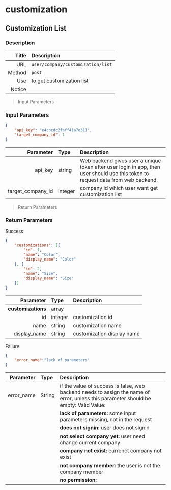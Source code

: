 # customization

## Customization List

### Description

| Title | Description |
| -------: | :---- |
| URL | `user/company/customization/list` |
| Method | `post` |
| Use | to get customization list |
| Notice |  |


> Input Parameters

### Input Parameters

```json
{
	"api_key": "e4cbcdc2faff41a7e311",
	"target_company_id": 1
}
```

| Parameter | Type | Description |
| -------: | :---- | :--- |
| api_key | string | Web backend gives user a unique token after user login in app, then user should use this token to request data from web backend. |
| target_company_id | integer | company id which user want get customization list |


> Return Parameters

### Return Parameters

<aside class="success">
Success
</aside>

```json
{
	"customizations": [{
		"id": 1,
		"name": "Color",
		"display_name": "Color"
	}, {
		"id": 2,
		"name": "Size",
		"display_name": "Size"
	}]
}
```

| Parameter | Type | Description |
| -------: | :---- | :--- |
| **customizations** | array |  |
| id | integer | customization  id |
| name | string | customization  name |
| display_name | string | customization  display name |

<aside class="warning">
Failure
</aside>

```json
{
	"error_name":"lack of parameters"
}
```

| Parameter | Type | Description |
| -------: | :---- | :--- |
| error_name | String |  if the value of success is false, web backend needs to assign the name of  error, unless this parameter should be empty: Valid Value:|
|||**lack of parameters:** some input parameters missing, not in the request|
|||**does not signin:** user does not signin|
|||**not select company yet:** user need change current company|
|||**company not exist:** currenct company not exist|
|||**not company member:** the user is not the company member|
|||**no permission:**|
